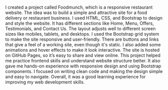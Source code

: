 I created a project called Foodmunch, which is a responsive restaurant website.
The idea was to build a simple and attractive site for a food delivery or restaurant business.
I used HTML, CSS, and Bootstrap to design and style the website.
It has different sections like Home, Menu, Offers, Testimonials, and Contact Us.
The layout adjusts well to different screen sizes like mobiles, tablets, and desktops.
I used the Bootstrap grid system to make the site responsive and user-friendly.
There are buttons and links that give a feel of a working site, even though it's static.
I also added some animations and hover effects to make it look interactive.
The site is hosted on GitHub Pages, so it’s easy to share and view online.
This project helped me practice frontend skills and understand website structure better.
It also gave me hands-on experience with responsive design and using Bootstrap components.
I focused on writing clean code and making the design simple and easy to navigate.
Overall, it was a good learning experience for improving my web development skills.

